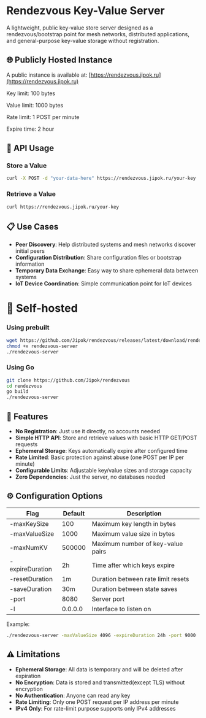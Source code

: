 # Rendezvous Key-Value Server

A lightweight, public key-value store server designed as a rendezvous/bootstrap point for mesh networks, distributed applications, and general-purpose key-value storage without registration.

## 🌐 Publicly Hosted Instance

A public instance is available at: [https://rendezvous.jipok.ru](https://rendezvous.jipok.ru)

Key limit: 100 bytes

Value limit: 1000 bytes

Rate limit: 1 POST per minute

Expire time: 2 hour

## 🚀 API Usage

### Store a Value

```bash
curl -X POST -d "your-data-here" https://rendezvous.jipok.ru/your-key
```

### Retrieve a Value

```bash
curl https://rendezvous.jipok.ru/your-key
```

## 📋 Use Cases

- **Peer Discovery**: Help distributed systems and mesh networks discover initial peers
- **Configuration Distribution**: Share configuration files or bootstrap information
- **Temporary Data Exchange**: Easy way to share ephemeral data between systems
- **IoT Device Coordination**: Simple communication point for IoT devices

# 🔧 Self-hosted

### Using prebuilt

```bash
wget https://github.com/Jipok/rendezvous/releases/latest/download/rendezvous-server
chmod +x rendezvous-server
./rendezvous-server
```

### Using Go

```bash
git clone https://github.com/Jipok/rendezvous
cd rendezvous
go build
./rendezvous-server
```

## 🔑 Features

- **No Registration**: Just use it directly, no accounts needed
- **Simple HTTP API**: Store and retrieve values with basic HTTP GET/POST requests
- **Ephemeral Storage**: Keys automatically expire after configured time
- **Rate Limited**: Basic protection against abuse (one POST per IP per minute)
- **Configurable Limits**: Adjustable key/value sizes and storage capacity
- **Zero Dependencies**: Just the server, no databases needed


## ⚙️ Configuration Options

| Flag            | Default        | Description                                  |
|-----------------|----------------|----------------------------------------------|
| -maxKeySize     | 100            | Maximum key length in bytes                  |
| -maxValueSize   | 1000           | Maximum value size in bytes                  |
| -maxNumKV       | 500000         | Maximum number of key-value pairs            |
| -expireDuration | 2h             | Time after which keys expire                 |
| -resetDuration  | 1m             | Duration between rate limit resets           |
| -saveDuration   | 30m            | Duration between state saves                 |
| -port           | 8080           | Server port                                  |
| -l              | 0.0.0.0        | Interface to listen on                       |

Example:

```bash
./rendezvous-server -maxValueSize 4096 -expireDuration 24h -port 9000
```

## ⚠️ Limitations

- **Ephemeral Storage**: All data is temporary and will be deleted after expiration
- **No Encryption**: Data is stored and transmitted(except TLS) without encryption
- **No Authentication**: Anyone can read any key
- **Rate Limiting**: Only one POST request per IP address per minute
- **IPv4 Only**: For rate-limit purpose supports only IPv4 addresses
